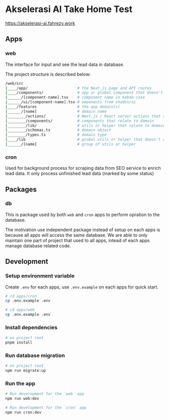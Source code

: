 # Akselerasi AI Take Home Test

https://akselerasi-ai.fahrezy.work

## Apps

### web

The interface for input and see the lead data in database.

The project structure is described below:

```bash
/web/src
|____/app/                      # the Next.js page and API routes
|____/components/               # app or global component that doesn't relate to domain
|______/[component-name].tsx    # component name in kebab-case
|______/ui/[component-name].tsx # omponents from shadcn/ui
|____/features                  # the app domain(s)
|______/[name]                  # domain name
|________/actions/              # Next.js / React server actions that relate to domain
|________/components/           # components that relate to domain
|________/lib/                  # utils or helper that relate to domain
|________/schemas.ts            # domain object
|________/types.ts              # domain type
|____/lib                       # global utils or helper that doesn't relate to domain
|______/[name]                  # group of utils or helper
```

### cron

Used for background process for scraping data from SEO service to enrich lead data. It only process unfinished lead data (marked by some status)

## Packages

### db

This is package used by both `web` and `cron` apps to perform opration to the database.

The motivation use independent package instead of setup on each apps is because all apps will access the same database. We are able to only maintain one part of project that used to all apps, intead of each apps manage database related code.

## Development

### Setup environment variable

Create `.env` for each apps, use `.env.example` on each apps for quick start.

```bash
# cd apps/cron
cp .env.example .env

# cd apps/web
cp .env.example .env
```

### Install dependencies

```bash
# on project root
pnpm install
```

### Run database migration

```bash
# on project root
npm run migrate:up
```

### Run the app

```bash
# Run development for the `web` app
npm run web:dev

# Run development for the `cron` app
npm run cron:dev
```
